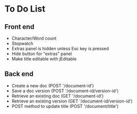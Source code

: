 # To Do List
## Front end
- Character/Word count
- Stopwatch
- Extras panel is hidden unless Esc key is pressed
- Hide button for "extras" panel
- Make title editable with jEditable

## Back end
- Create a new doc (POST '/document-id')
- Save a doc version (POST '/document-id/version-id')
- Retrieve an existing doc (GET '/document-id')
- Retrieve an existing version (GET '/document-id/version-id')
- POST method to update title (POST '/document/title')